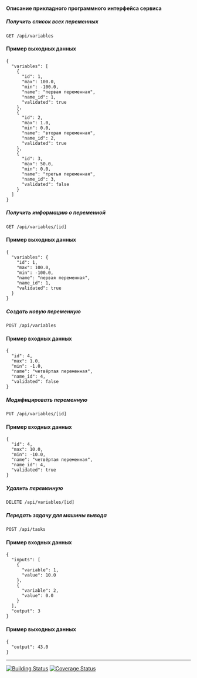 #### Описание прикладного программного интерфейса сервиса

##### Получить список всех переменных

```
GET /api/variables
```

#### Пример выходных данных

```
{
  "variables": [
    {
      "id": 1,
      "max": 100.0,
      "min": -100.0,
      "name": "первая переменная",
      "name_id": 1,
      "validated": true
    },
    {
      "id": 2,
      "max": 1.0,
      "min": 0.0,
      "name": "вторая переменная",
      "name_id": 2,
      "validated": true
    },
    {
      "id": 3,
      "max": 50.0,
      "min": 0.0,
      "name": "третья переменная",
      "name_id": 3,
      "validated": false
    }
  ]
}
```

##### Получить информацию о переменной

```
GET /api/variables/[id]
```

#### Пример выходных данных

```
{
  "variables": {
    "id": 1,
    "max": 100.0,
    "min": -100.0,
    "name": "первая переменная",
    "name_id": 1,
    "validated": true
  }
}
```

##### Создать новую переменную

```
POST /api/variables
```

#### Пример входных данных

```
{
  "id": 4,
  "max": 1.0,
  "min": -1.0,
  "name": "четвёртая переменная",
  "name_id": 4,
  "validated": false
}
```

##### Модифицировать переменную

```
PUT /api/variables/[id]
```

#### Пример входных данных

```
{
  "id": 4,
  "max": 10.0,
  "min": -10.0,
  "name": "четвёртая переменная",
  "name_id": 4,
  "validated": true
}
```

##### Удалить переменную

```
DELETE /api/variables/[id]
```

##### Передать задачу для машины вывода

```
POST /api/tasks
```

#### Пример входных данных

```
{ 
  "inputs": [ 
	{ 
	  "variable": 1, 
	  "value": 10.0 
	}, 
	{ 
	  "variable": 2, 
	  "value": 0.0 
	} 
  ],
  "output": 3
}
```

#### Пример выходных данных

```
{
  "output": 43.0
}
```

---

[![Building Status](https://travis-ci.org/the0/pyfrbs.svg?branch=master)](https://travis-ci.org/the0/pyfrbs.svg?branch=master)
[![Coverage Status](https://coveralls.io/r/the0/pyfrbs?branch=master)](https://coveralls.io/r/the0/pyfrbs?branch=master)
